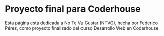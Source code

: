 # Proyecto final para Coderhouse
Esta página está dedicada a No Te Va Gustar (NTVG), hecha por Federico Pérez, como proyecto finalizado del curso Desarrollo Web en Coderhouse
